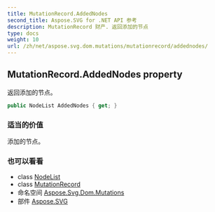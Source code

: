 ```yaml
---
title: MutationRecord.AddedNodes
second_title: Aspose.SVG for .NET API 参考
description: MutationRecord 财产. 返回添加的节点
type: docs
weight: 10
url: /zh/net/aspose.svg.dom.mutations/mutationrecord/addednodes/
---
```

## MutationRecord.AddedNodes property

返回添加的节点。

```csharp
public NodeList AddedNodes { get; }
```

### 适当的价值

添加的节点。

### 也可以看看

* class [NodeList](../../../aspose.svg.collections/nodelist/)
* class [MutationRecord](../)
* 命名空间 [Aspose.Svg.Dom.Mutations](../../mutationrecord/)
* 部件 [Aspose.SVG](../../../)


